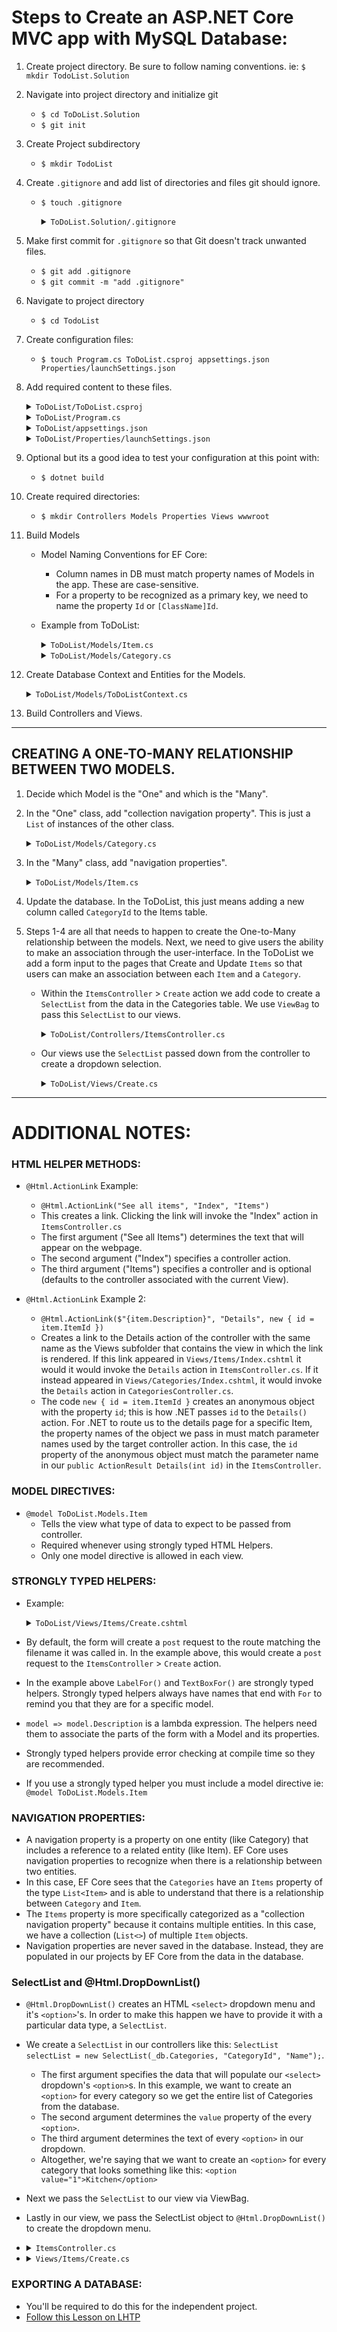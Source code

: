 # Steps to Create an ASP.NET Core MVC app with MySQL Database:
1. Create project directory. Be sure to follow naming conventions. ie: `$ mkdir TodoList.Solution`
2. Navigate into project directory and initialize git 
    - `$ cd ToDoList.Solution`
    - `$ git init`
3. Create Project subdirectory
    - `$ mkdir TodoList`
4. Create `.gitignore` and add list of directories and files git should ignore.
    - `$ touch .gitignore`
      <details><summary><code>ToDoList.Solution/.gitignore</code></summary> 

      ```
      bin
      obj
      appsettings.json
      ```
      </details>
5. Make first commit for `.gitignore` so that Git doesn't track unwanted files.
    - `$ git add .gitignore` 
    - `$ git commit -m "add .gitignore"` 
6. Navigate to project directory
    - `$ cd TodoList` 
7. Create configuration files: 
    - `$ touch Program.cs ToDoList.csproj appsettings.json Properties/launchSettings.json`
8. Add required content to these files.

      <details><summary><code>ToDoList/ToDoList.csproj</code></summary> 

      ```c#
      <Project Sdk="Microsoft.NET.Sdk.Web">

        <PropertyGroup>
          <TargetFramework>net6.0</TargetFramework>
        </PropertyGroup>

        <ItemGroup>
          <PackageReference Include="Microsoft.EntityFrameworkCore" Version="6.0.0" />
          <PackageReference Include="Pomelo.EntityFrameworkCore.MySql"Version="6.0.0" />
        </ItemGroup>

      </Project>
      ```
      </details>
      
      <details><summary><code>ToDoList/Program.cs</code></summary> 

      ```c#
      using Microsoft.AspNetCore.Builder;
      using Microsoft.EntityFrameworkCore;
      using Microsoft.Extensions.DependencyInjection;
      using ToDoList.Models;
      // be sure to change the namespace to match your project
      namespace ToDoList
      {
        class Program
        {
          static void Main(string[] args)
          {
          
            WebApplicationBuilder builder = WebApplication.CreateBuilder(args);

            builder.Services.AddControllersWithViews();
            // be sure to update the line below for your project
            builder.Services.AddDbContext<ToDoListContext>(
                              dbContextOptions => dbContextOptions
                                .UseMySql(
                                  builder.Configuration     ["ConnectionStrings:DefaultConnection"],      ServerVersion.AutoDetect(builder.   Configuration    ["ConnectionStrings:DefaultConnection"]
                                )
                              )
                            );

            WebApplication app = builder.Build();

            app.UseDeveloperExceptionPage();
            app.UseHttpsRedirection();
            app.UseStaticFiles();

            app.UseRouting();

            app.MapControllerRoute(
                name: "default",
                pattern: "{controller=Home}/{action=Index}/{id?}");

            app.Run();
          }
        }
      }
      ```
      </details>

      <details><summary><code>ToDoList/appsettings.json</code></summary> 

      ```json
      {
        "ConnectionStrings": {
            "DefaultConnection": "Server=localhost;Port=3306;database=[YOUR-DATABASE-NAME];uid=root;pwd=[YOUR-MySQL-PASSWORD];"
          }
      }
      ```
      </details>

      <details><summary><code>ToDoList/Properties/launchSettings.json</code></summary> 

      ```json
      {
          "profiles": {
            "development": {
            "commandName": "Project",
            "dotnetRunMessages": true,
            "launchBrowser": true,
            "applicationUrl": "https://localhost:5001;http://localhost:5000",
            "environmentVariables": {
              "ASPNETCORE_ENVIRONMENT": "Development"
            }
          },
          "production": {
             "commandName": "Project",
             "dotnetRunMessages": true,
             "launchBrowser": true,
             "applicationUrl": "https://localhost:5001;http://localhost:5000",
             "environmentVariables": {
               "ASPNETCORE_ENVIRONMENT": "Production"
             }
           }
         }
      }
      ```
      </details>

9. Optional but its a good idea to test your configuration at this point with: 
    - `$ dotnet build`
10. Create required directories: 
    - `$ mkdir Controllers Models Properties Views wwwroot`
11. Build Models
    -  Model Naming Conventions for EF Core:
        - Column names in DB must match property names of Models in the app. These are case-sensitive.
        - For a property to be recognized as a primary key, we need to name the property `Id` or `[ClassName]Id`.
    - Example from ToDoList:
      <details><summary><code>ToDoList/Models/Item.cs</code></summary> 

      ```c#
      namespace ToDoList.Models
      {
        public class Item
        {
          // Property names must match DB column names exactly.
          // Be sure to use either Id or [ClassNameId]
          public int ItemId { get; set; }
          public string Description { get; set; }
        }
      }
      ```
      </details>

        <details><summary><code>ToDoList/Models/Category.cs</code></summary> 

      ```c#
      namespace ToDoList.Models
      {
        public class Category
        {
          public int CategoryId { get; set; }
          public string Name { get; set; }
        }
      }
      ```
      </details>

12. Create Database Context and Entities for the Models.
    <details><summary><code>ToDoList/Models/ToDoListContext.cs</code></summary> 

    ```c#
    using Microsoft.EntityFrameworkCore;

    namespace ToDoList.Models
    {
      public class ToDoListContext : DbContext
      {
        public DbSet<Item> Items { get; set; }
        public DbSet<Category> Categories {get; set;}
        
        public ToDoListContext(DbContextOptions     options) : base(options) { }
      }
    }
    ```
    </details>

13. Build Controllers and Views.

<hr />

## CREATING A ONE-TO-MANY RELATIONSHIP BETWEEN TWO MODELS.
1. Decide which Model is the "One" and which is the "Many".
2. In the "One" class, add "collection navigation property". This is just a `List` of instances of the other class.
    <details><summary><code>ToDoList/Models/Category.cs</code></summary>

      ```c#
      using System.Collections.Generi   
      namespace ToDoList.Models
      {
        public class Category
        {
          public int CategoryId { get; set; }
          public string Name { get; set; }
          // The line below is new. This is the "collection navigation property"
          public List<Item> Items { get; set; }
        }
      }
      ```
    </details>

3. In the "Many" class, add "navigation properties". 

    <details><summary><code>ToDoList/Models/Item.cs</code></summary> 

      ```c#
      namespace ToDoList.Models
      {
        public class Item
        {
          public int ItemId { get; set; }
          public string Description { get; set; }
          // the next two lines are new. These are the "navigation properties" used to create the relationship
          public int CategoryId { get; set; }
          public Category Category { get; set; }
        }
      }
      ```
    </details>

4. Update the database. In the ToDoList, this just means adding a new column called `CategoryId` to the Items table.
5. Steps 1-4 are all that needs to happen to create the One-to-Many relationship between the models. Next, we need to give users the ability to make an association through the user-interface. In the ToDoList we add a form input to the pages that Create and Update `Items` so that users can make an association between each `Item` and a `Category`.
    - Within the `ItemsController` > `Create` action we add code to create a `SelectList` from the data in the Categories table. We use `ViewBag` to pass this `SelectList` to our views. 

      <details><summary><code>ToDoList/Controllers/ItemsController.cs</code></summary> 

        ```c#
          public ActionResult Create()
          {
            SelectList selectList = new SelectList(_db.Categories, "CategoryId", "Name");
            ViewBag.CategoryId = selectList;
            return View();
          }
        ```
      </details>

    - Our views use the `SelectList` passed down from the controller to create a dropdown selection.  
       <details><summary><code>ToDoList/Views/Create.cs</code></summary> 

      ```c#
      @{
        Layout = "_Layout";
      }
      
      @model ToDoList.Models.Item
      <p><strong>NOTE:</strong> You need to have at least one category before you can add an item!</p>
      <p>Go to @Html.ActionLink("this page", "Create", "Categories") to create a category.</p>
      <h4>Add a new item</h4>
      @using (Html.BeginForm())
      {
        @Html.LabelFor(model => model.Description)
        @Html.TextBoxFor(model => model.Description)
      
        @Html.LabelFor(model => model.Category)
        // The SelectList passed from the controller to the view via ViewBag is used to create a dropdown menu 
        // with an option for a user to select any existing category.
        @Html.DropDownList("CategoryId")
        
        <input type="submit" value="Add new item" />
      }
      <p>@Html.ActionLink("Show all items", "Index")</p>
      ```
      </details>
<hr />
    
# ADDITIONAL NOTES:

### HTML HELPER METHODS:
- `@Html.ActionLink` Example:
    - `@Html.ActionLink("See all items", "Index", "Items")`
    - This creates a link. Clicking the link will invoke the "Index" action   in `ItemsController.cs` 
    - The first argument ("See all Items") determines the text that will  appear on the webpage.
    - The second argument ("Index") specifies a controller action.
    - The third argument ("Items") specifies a controller and is optional (defaults to the controller associated with the current View).
    
- `@Html.ActionLink` Example 2:
  - `@Html.ActionLink($"{item.Description}", "Details", new { id = item.ItemId })`
  - Creates a link to the Details action of the controller with the same name as the Views subfolder that contains the view in which the link is rendered. If this link appeared in `Views/Items/Index.cshtml` it would it would invoke the `Details` action in `ItemsController.cs`. If it instead appeared in `Views/Categories/Index.cshtml`, it would invoke the `Details` action in `CategoriesController.cs`.
  - The code `new { id = item.ItemId }` creates an anonymous object with the property `id`; this is how .NET passes `id` to the `Details()` action. For .NET to route us to the details page for a specific Item, the property names of the object we pass in must match parameter names used by the target controller action. In this case, the `id` property of the anonymous object must match the parameter name in our `public ActionResult Details(int id)` in the `ItemsController`.

### MODEL DIRECTIVES:
  - `@model ToDoList.Models.Item`
    - Tells the view what type of data to expect to be passed from controller.
    - Required whenever using strongly typed HTML Helpers.
    - Only one model directive is allowed in each view.

### STRONGLY TYPED HELPERS:
  - Example:
    <details><summary><code>ToDoList/Views/Items/Create.cshtml</code></summary> 
    
    ```c#
    @using (Html.BeginForm())
    {
      @Html.LabelFor(model => model.Description)
      @Html.TextBoxFor(model => model.Description)
      <input type="submit" value="Add new item" />
    }
    ```
    </details>

  - By default, the form will create a `post` request to the route matching the filename it was called in. In the example above, this would create a `post` request to the `ItemsController` > `Create` action.
  - In the example above `LabelFor()` and `TextBoxFor()` are strongly typed helpers. Strongly typed helpers always have names that end with `For` to remind you that they are for a specific model.
  - `model => model.Description` is a lambda expression. The helpers need them to associate the parts of the form with a Model and its properties.
  - Strongly typed helpers provide error checking at compile time so they are recommended.
  - If you use a strongly typed helper you must include a model directive ie: `@model ToDoList.Models.Item`

### NAVIGATION PROPERTIES:
  - A navigation property is a property on one entity (like Category) that includes a reference to a related entity (like Item). EF Core uses navigation properties to recognize when there is a relationship between two entities.
  - In this case, EF Core sees that the `Categories` have an `Items` property of the type `List<Item>` and is able to understand that there is a relationship between `Category` and `Item`.
  - The `Items` property is more specifically categorized as a "collection navigation property" because it contains multiple entities. In this case, we have a collection (`List<>`) of multiple `Item` objects.
  - Navigation properties are never saved in the database. Instead, they are populated in our projects by EF Core from the data in the database.

### SelectList and @Html.DropDownList()

  - `@Html.DropDownList()` creates an HTML `<select>` dropdown menu and it's `<option>`'s. In order to make this happen we have to provide it with a particular data type, a `SelectList`.
  - We create a `SelectList` in our controllers like this: `SelectList selectList = new SelectList(_db.Categories, "CategoryId", "Name");`.
    - The first argument specifies the data that will populate our `<select>` dropdown's `<option>`s. In this example, we want to create an `<option>` for every category so we get the entire list of Categories from the database.
    - The second argument determines the `value` property of the every `<option>`.
    - The third argument determines the text of every `<option>` in our dropdown.
    - Altogether, we're saying that we want to create an `<option>` for every category that looks something like this: `<option value="1">Kitchen</option>` 
  - Next we pass the `SelectList` to our view via ViewBag.
  - Lastly in our view, we pass the SelectList object to `@Html.DropDownList()` to create the dropdown menu.

  - <details><summary><code>ItemsController.cs</code></summary> 
    
    ```c#
    public ActionResult Create()
    {
      // Create SelectList from the Categories table, 
      SelectList selectList = new SelectList(_db.Categories, "CategoryId", "Name");
      // Add a property (CategoryId) to the ViewBag object and use it to 
      // pass selectList to Views/Items/Create.cshtml
      ViewBag.CategoryId = selectList;
      return View();
    }
    ```
    </details>

  - <details><summary><code>Views/Items/Create.cs</code></summary> 
  
    ```c#
    @{
      Layout = "_Layout";
    }

    @model ToDoList.Models.Item
    <p><strong>NOTE:</strong> You need to have at least one category before you can add an item!</p>
    <p>Go to @Html.ActionLink("this page", "Create", "Categories") to create a category.</p>
    <h4>Add a new item</h4>
    @using (Html.BeginForm())
    {
      @Html.LabelFor(model => model.Description)
      @Html.TextBoxFor(model => model.Description)

      @Html.LabelFor(model => model.Category)
      // The line below creates the <select> dropdown menu using the data passed in from the controller and ViewBag.CategoryId
      @Html.DropDownList("CategoryId")

      <input type="submit" value="Add new item" />
    }
    <p>@Html.ActionLink("Show all items", "Index")</p>
    ```
  </details>

### EXPORTING A DATABASE:
- You'll be required to do this for the independent project. 
- [Follow this Lesson on LHTP](https://www.learnhowtoprogram.com/c-and-net-part-time/database-basics/creating-a-test-database-exporting-and-importing-databases-with-mysql-workbench)
